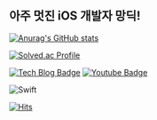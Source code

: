 ## 아주 멋진 iOS 개발자 망딕!


[![Anurag's GitHub stats](https://github-readme-stats.vercel.app/api?username=MangDic&theme=radical&count_private=true)](https://github.com/anuraghazra/github-readme-stats)

[![Solved.ac Profile](http://mazassumnida.wtf/api/v2/generate_badge?boj=remge007)](https://solved.ac/remge007/)

[![Tech Blog Badge](http://img.shields.io/badge/-Tech%20blog-black?style=flat-square&logo=github&link=https://leemyungjic.tistory.com/)](http://img.shields.io/badge/-Tech%20blog-black?style=flat-square&logo=github&link=https://leemyungjic.tistory.com/) [![Youtube Badge](https://img.shields.io/badge/Youtube-ff0000?style=flat-square&logo=youtube&link=https://www.youtube.com/channel/UCl454FlJJXn_hLLG31JTOag)](https://img.shields.io/badge/Youtube-ff0000?style=flat-square&logo=youtube&link=https://www.youtube.com/channel/UCl454FlJJXn_hLLG31JTOag)

![Swift](https://img.shields.io/badge/swift-F54A2A?style=for-the-badge&logo=swift&logoColor=white)

[![Hits](https://hits.seeyoufarm.com/api/count/incr/badge.svg?url=https%3A%2F%2Fgithub.com%2FMangDic%2Fhit-counter&count_bg=%23CD3B1C&title_bg=%23555555&icon=&icon_color=%23E7E7E7&title=hits&edge_flat=false)](https://hits.seeyoufarm.com)
